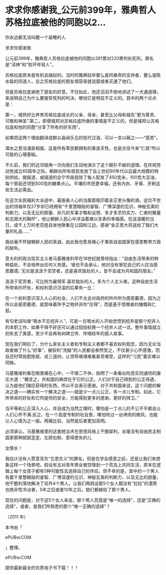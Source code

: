 # 求求你感谢我_公元前399年，雅典哲人苏格拉底被他的同胞以2...

你永远都无法叫醒一个装睡的人

求求你感谢我

公元前399年，雅典哲人苏格拉底被他的同胞以281票对220票判处死刑，罪名是“渎神”和“败坏年轻人”。

苏格拉底原本是有机会越狱的。当时的雅典狱卒要么是阿桑奇的支持者，要么是陈水扁的同道人，总之苏格拉底的朋友很容易就说服或者买通了他们。

但是苏格拉底谢绝了朋友的好意，不仅如此，他还滔滔不绝地讲述了一大通道理，来说明自己为什么要接受死刑的判决，哪怕它是明显不正义的。其中的两个论点是：

第一，城邦好比养育苏格拉底成长的父亲、母亲，甚至比父母和祖先“更为尊贵、可敬和神圣”.第二，即便城邦对苏格拉底所做的事情是不正义的，但是城邦让苏格拉底和他的同胞“分享了所有的好东西”。

如果把这两个理由翻译成群众喜闻乐见的现代汉语，可以一言以蔽之——“感恩”。

滴水之恩当涌泉相报，这是所有草民都拥有的善良天性，也是古往今来“仁政”所以可能的心理基础。

不久前，我们的近邻就再一次向我们生动地演示了这个颠扑不破的道理。在庆祝劳动党成立65周年之际，朝鲜向所有居民发放了自上世纪90年代以后最大规模的特别供给。据报道，咸镜道的会宁市居民除了每人配发了450克米，100克大豆油，每个家庭还领到500克的糖果点心。平壤的市民更幸福，还有内衣、牙膏、牙刷这些生活必需品。

在这次全民福利大派送中，最振奋人心的当属那瓶印着金正恩头像的酒，这位不世出的领袖年仅27岁却已经拥有“千里慧眼般的睿智、广博深邃的见识、神秘玄奥的判断力，以及无比的胆量、非凡的军事才略和设想、多才多艺的实力、仁者的雅量和无限大的胸怀”，他让朝鲜人民心中洋溢着难以言表的幸福感。在送温暖的当日，成千上万的老百姓自发地聚集在公园和江边，感谢“金正恩大将送给了我们大量的礼品……”

我丝毫不怀疑朝鲜人民的真诚，由此我也愈发痛心于某些自由国家在感恩教育方面的缺失。

意大利的政治现实主义者马基雅维利早在16世纪就曾经指出：“自由生活带来的种种益处，不会培养出任何义务感。‘谁也不会承认，他对没有冒犯自己的人应当感恩戴德。’无论是汲汲于奖赏者，还是喜欢独处的人，皆不会成为共和国的朋友。”

汲汲于奖赏者，可比附为雇佣军.喜欢独处的人，多为个人主义者。这种自由生活所带来的坏处，和权利意识泛滥的后果有一比：

在一个权利意识深入人心的社会，人们不太会对政府的所作所为感恩戴德，因为之所以会感恩戴德，就意味着所予之物并非你“应得”，而是基于馈赠者的慷慨和仁慈。

有句老话叫做“喝水不忘挖井人”，可是一旦喝水的人开始觉悟到挖井是那个挖井人的本职工作，如果干得不好还可以通过招投标换一个挖井人试一试，整件事情就立刻失去了美感，至少不会再有树碑立传、传唱经年的感人故事。

现在我们明白了，为什么家长主义者和专制主义者都不喜欢权利观念，因为无论当政者做了什么“好事”，被权利“洗脑”的人民都会泰然受之，不仅甚少心怀感激，而且还时常挑肥拣瘦、说三道四，让领导难堪难看甚至难受，这样的“刁民”着实难以伺候。

马基雅维利看在眼里痛在心中，一不做二不休，指明了一条看似险恶实则通坦的康庄大道：“概言之，共和国的麻烦在于它的公正。人们对于自己得到的公正待遇，认为是他们理应获得的东西，所以不会表示感谢。对于共和国来说，这个问题的解决之道——确实有一个解决之道——就是少一点儿公正，多一点儿专制。如此，它所带来的好处和它所提供的安全，方能得到更多的感谢，更好的捍卫。”

当平等和公正深入人心，并且成为当然之理时，哪怕是一丁点儿的不公不平都会让人们心怀不满.反之，在一个高度专制的社会里，哪怕吹过一丝烤肉的微风，也能让人心情为之一振。两厢比较，当然是后者更加高明。

必须承认，马基雅维里的这套统治术在思想风格上干脆犀利，丝毫没有自由民主制国家那种腻腻歪歪、左顾右盼、患得患失的儿

女情长！

我估计没有人愿意背负“忘恩负义”的罪名，但是在学会感恩之前，还是让我们来想象这样一个场景吧。假设有五对青年男女被空降到一个荒岛上共同生活，原本在逻辑上每个女孩子都有5种可能性去选择自己的伴侣，但不幸的是，其中的一个男人有着千里慧眼般的睿智、广博深邃的见识、神秘玄奥的判断力，以及无比的胆量，他干脆利落地解决了另外4个男人。让我们再假设那5个女人既没有“拉拉”的潜质也绝非性冷淡者，5年之后或者10年之后，她们都嫁给了那个男人。

现在的问题是，对于这5个女人来说，那个男人究竟是“唯一的选择”，还是“正确的选择”，或者，是我们所熟悉的那个“唯一正确的选择”？

（2011 年）

本书由「

ePUBw.COM

」整理，

ePUBw.COM

提供最新最全的优质电子书下载！！！